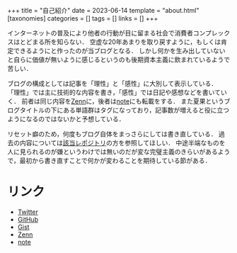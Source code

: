 +++
title = "自己紹介"
date = 2023-06-14
template = "about.html"
[taxonomies]
categories = []
tags = []
links = []
+++

インターネットの普及により他者の行動が目に留まる社会で消費者コンプレックスはとどまる所を知らない．
空虚な20年あまりを取り戻すように，もしくは肯定できるようにと作ったのが当ブログとなる．
しかし何かを生み出していないと自らに価値が無いように感じるというのも後期資本主義に飲まれているようで苦しい．

ブログの構成としては記事を「理性」と「感性」に大別して表示している．
「理性」では主に技術的な内容を書き，「感性」では日記や感想などを書いていく．
前者は同じ内容を[Zenn](https://zenn.dev/natsuka_sili)に，後者は[note](https://note.com/natsuka_sili)にも転載をする．
また夏果というブログタイトルの下にある単語群はタグになっており，記事数が増えると役に立つようになるのではないかと予想している．

リセット癖のため，何度もブログ自体をまっさらにしては書き直している．
過去の内容については[該当レポジトリ](https://github.com/natsuka-sili/natsuka-sili.github.io)の方を参照してほしい．
中途半端なものを人に見られるのが嫌というわけでは無いのだが変な完璧主義のきらいがあるようで，最初から書き直すことで何かが変わることを期待している節がある．

# リンク
- [Twitter](https://twitter.com/natsuka_sili)
- [GitHub](https://github.com/natsuka-sili)
- [Gist](https://gist.github.com/natsuka-sili)
- [Zenn](https://zenn.dev/natsuka_sili)
- [note](https://note.com/natsuka_sili)